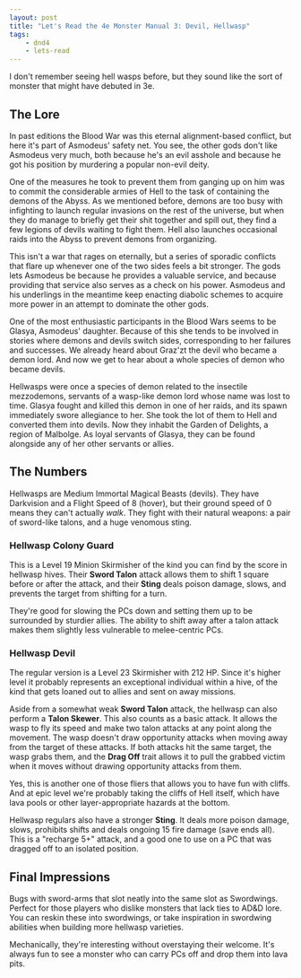 ```yaml
---
layout: post
title: "Let's Read the 4e Monster Manual 3: Devil, Hellwasp"
tags:
    - dnd4
    - lets-read
---
```


I don't remember seeing hell wasps before, but they sound like the sort of
monster that might have debuted in 3e.

## The Lore

In past editions the Blood War was this eternal alignment-based conflict, but
here it's part of Asmodeus' safety net. You see, the other gods don't
like Asmodeus very much, both because he's an evil asshole and because he got
his position by murdering a popular non-evil deity.

One of the measures he took to prevent them from ganging up on him was to commit
the considerable armies of Hell to the task of containing the demons of the
Abyss. As we mentioned before, demons are too busy with infighting to launch
regular invasions on the rest of the universe, but when they do manage to
briefly get their shit together and spill out, they find a few legions of devils
waiting to fight them. Hell also launches occasional raids into the Abyss to
prevent demons from organizing.

This isn't a war that rages on eternally, but a series of sporadic conflicts
that flare up whenever one of the two sides feels a bit stronger. The gods lets
Asmodeus be because he provides a valuable service, and because providing that
service also serves as a check on his power. Asmodeus and his underlings in the
meantime keep enacting diabolic schemes to acquire more power in an attempt to
dominate the other gods.

One of the most enthusiastic participants in the Blood Wars seems to be Glasya,
Asmodeus' daughter. Because of this she tends to be involved in stories where
demons and devils switch sides, corresponding to her failures and successes. We
already heard about Graz'zt the devil who became a demon lord. And now we get to
hear about a whole species of demon who became devils.

Hellwasps were once a species of demon related to the insectile mezzodemons,
servants of a wasp-like demon lord whose name was lost to time. Glasya fought
and killed this demon in one of her raids, and its spawn immediately swore
allegiance to her. She took the lot of them to Hell and converted them into
devils. Now they inhabit the Garden of Delights, a region of Malbolge. As loyal
servants of Glasya, they can be found alongside any of her other servants or
allies.

## The Numbers

Hellwasps are Medium Immortal Magical Beasts (devils). They have Darkvision and
a Flight Speed of 8 (hover), but their ground speed of 0 means they can't
actually _walk_. They fight with their natural weapons: a pair of sword-like
talons, and a huge venomous sting.

### Hellwasp Colony Guard

This is a Level 19 Minion Skirmisher of the kind you can find by the score in
hellwasp hives. Their **Sword Talon** attack allows them to shift 1 square
before or after the attack, and their **Sting** deals poison damage, slows, and
prevents the target from shifting for a turn.

They're good for slowing the PCs down and setting them up to be surrounded by
sturdier allies. The ability to shift away after a talon attack makes them
slightly less vulnerable to melee-centric PCs.

### Hellwasp Devil

The regular version is a Level 23 Skirmisher with 212 HP. Since it's higher
level it probably represents an exceptional individual within a hive, of the
kind that gets loaned out to allies and sent on away missions.

Aside from a somewhat weak **Sword Talon** attack, the hellwasp can also perform
a **Talon Skewer**. This also counts as a basic attack. It allows the wasp to
fly its speed and make two talon attacks at any point along the movement. The
wasp doesn't draw opportunity attacks when moving away from the target of these
attacks. If both attacks hit the same target, the wasp grabs them, and the
**Drag Off** trait allows it to pull the grabbed victim when it moves without
drawing opportunity attacks from them.

Yes, this is another one of those fliers that allows you to have fun with
cliffs. And at epic level we're probably taking the cliffs of Hell itself, which
have lava pools or other layer-appropriate hazards at the bottom.

Hellwasp regulars also have a stronger **Sting**. It deals more poison damage,
slows, prohibits shifts and deals ongoing 15 fire damage (save ends all). This
is a "recharge 5+" attack, and a good one to use on a PC that was dragged off to
an isolated position.

## Final Impressions

Bugs with sword-arms that slot neatly into the same slot as Swordwings. Perfect
for those players who dislike monsters that lack ties to AD&D lore. You can
reskin these into swordwings, or take inspiration in swordwing abilities when
building more hellwasp varieties.

Mechanically, they're interesting without overstaying their welcome. It's always
fun to see a monster who can carry PCs off and drop them into lava pits.
